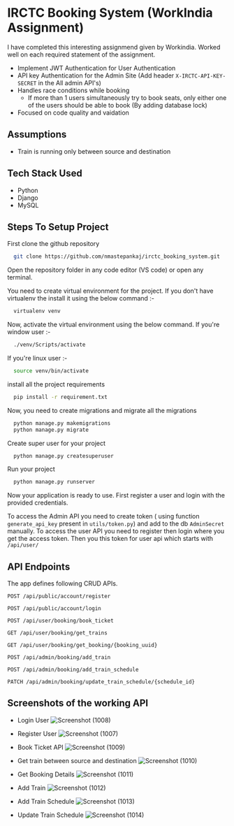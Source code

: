 # IRCTC Booking System (WorkIndia Assignment)
I have completed this interesting assignmend given by Workindia. Worked well on each required statement of the assignment.

- Implement JWT Authentication for User Authentication
- API key Authentication for the Admin Site (Add header `X-IRCTC-API-KEY-SECRET` in the All admin API's)
- Handles race conditions while booking
    - If more than 1 users simultaneously try to book seats, only either one of the users should be able to book (By adding database lock)
- Focused on code quality and vaidation

## Assumptions

- Train is running only between source and destination


## Tech Stack Used

- Python
- Django
- MySQL

## Steps To Setup Project

First clone the github repository

```bash
  git clone https://github.com/nmastepankaj/irctc_booking_system.git
```

Open the repository folder in any code editor (VS code) or open any terminal.

You need to create virtual environment for the project. If you don't have virtualenv the install it using the below command :-

```bash
  virtualenv venv
```

Now, activate the virtual environment using the below command.
If you're window user :-

```bash
  ./venv/Scripts/activate
```


If you're linux user :-

```bash
  source venv/bin/activate
```

install all the project requirements

```bash
  pip install -r requirement.txt
```


Now, you need to create migrations and migrate all the migrations

```bash
  python manage.py makemigrations
  python manage.py migrate
```

Create super user for your project

```bash
  python manage.py createsuperuser
```

Run your project

```bash
  python manage.py runserver
```

Now your application is ready to use. First register a user and login with the provided credentials.

To access the Admin API you need to create token ( using function `generate_api_key` present in `utils/token.py`) and add to the db `AdminSecret` manually.
To access the user API you need to register then login where you get the access token. Then you this token for user api which starts with `/api/user/`


## API Endpoints


The app defines following CRUD APIs.

    POST /api/public/account/register
    
    POST /api/public/account/login
    
    POST /api/user/booking/book_ticket
    
    GET /api/user/booking/get_trains
    
    GET /api/user/booking/get_booking/{booking_uuid}

    POST /api/admin/booking/add_train

    POST /api/admin/booking/add_train_schedule

    PATCH /api/admin/booking/update_train_schedule/{schedule_id}


## Screenshots of the working API

- Login User
![Screenshot (1008)](https://github.com/nmastepankaj/irctc_booking_system/assets/68346633/2f775b68-4d11-4c1e-b8d3-38901d2407de)

- Register User
![Screenshot (1007)](https://github.com/nmastepankaj/irctc_booking_system/assets/68346633/40a1b32c-7dc4-4946-b8a7-089125d2ab33)

- Book Ticket API
![Screenshot (1009)](https://github.com/nmastepankaj/irctc_booking_system/assets/68346633/d5c2640a-364f-4fcf-817f-3deaad5c5cca)

- Get train between source and destination
![Screenshot (1010)](https://github.com/nmastepankaj/irctc_booking_system/assets/68346633/8494633e-2be0-405f-b073-6633163c4d36)

- Get Booking Details
![Screenshot (1011)](https://github.com/nmastepankaj/irctc_booking_system/assets/68346633/eecdf245-e9cd-4fd9-b99a-2b18850ac202)

- Add Train
![Screenshot (1012)](https://github.com/nmastepankaj/irctc_booking_system/assets/68346633/e9a8f553-7dfd-413c-a92a-0c43add39493)

- Add Train Schedule
![Screenshot (1013)](https://github.com/nmastepankaj/irctc_booking_system/assets/68346633/e7496fb5-027c-4149-b6f2-a9c5768dea2d)

- Update Train Schedule
![Screenshot (1014)](https://github.com/nmastepankaj/irctc_booking_system/assets/68346633/3adb1754-7709-4142-86ac-abb707b30d96)
